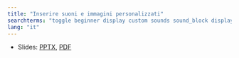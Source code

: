 ```yaml
---
title: "Inserire suoni e immagini personalizzati"
searchterms: "toggle beginner display custom sounds sound_block display_block image_editor sound_editor images custom_images_and_sounds"
lang: "it"
---
```

 <ul>
 <li class="ng-binding">Slides:
 <a href="ProgrammingLessons/beginner/ImmaginiESuoni.pptx">PPTX</a>,
 <a href="ProgrammingLessons/beginner/ImmaginiESuoni.pdf">PDF</a>
 </li>
 </ul>
